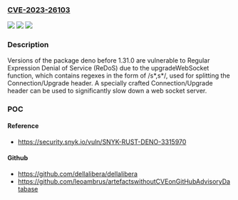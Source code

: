 ### [CVE-2023-26103](https://cve.mitre.org/cgi-bin/cvename.cgi?name=CVE-2023-26103)
![](https://img.shields.io/static/v1?label=Product&message=deno&color=blue)
![](https://img.shields.io/static/v1?label=Version&message=0%3C%201.31.0%20&color=brighgreen)
![](https://img.shields.io/static/v1?label=Vulnerability&message=Regular%20Expression%20Denial%20of%20Service%20(ReDoS)&color=brighgreen)

### Description

Versions of the package deno before 1.31.0 are vulnerable to Regular Expression Denial of Service (ReDoS) due to the upgradeWebSocket function, which contains regexes in the form of /s*,s*/, used for splitting the Connection/Upgrade header. A specially crafted Connection/Upgrade header can be used to significantly slow down a web socket server.

### POC

#### Reference
- https://security.snyk.io/vuln/SNYK-RUST-DENO-3315970

#### Github
- https://github.com/dellalibera/dellalibera
- https://github.com/leoambrus/artefactswithoutCVEonGitHubAdvisoryDatabase

